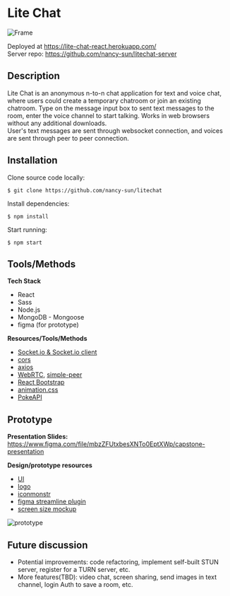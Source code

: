 # Lite Chat

![Frame](https://user-images.githubusercontent.com/99620863/177199682-a2091c25-cc69-46b7-a056-5a2528b1dec7.svg)      
  
Deployed at https://lite-chat-react.herokuapp.com/  
Server repo: https://github.com/nancy-sun/litechat-server
  
## Description
Lite Chat is an anonymous n-to-n chat application for text and voice chat, where users could create a temporary chatroom or join an existing chatroom. Type on the message input box to sent text messages to the room, enter the voice channel to start talking. Works in web browsers without any additional downloads.  
User's text messages are sent through websocket connection, and voices are sent through peer to peer connection. 

## Installation  
Clone source code locally:
```
$ git clone https://github.com/nancy-sun/litechat
```
Install dependencies:
```
$ npm install
```
Start running:
```
$ npm start
```

## Tools/Methods  

**Tech Stack**
* React
* Sass
* Node.js
* MongoDB - Mongoose
* figma (for prototype)

**Resources/Tools/Methods**
* [Socket.io & Socket.io client](https://socket.io/docs/v4/client-api/)
* [cors](https://www.npmjs.com/package/cors)
* [axios](https://axios-http.com/docs/api_intro)
* [WebRTC](https://webrtc.org/getting-started/overview), [simple-peer](https://www.npmjs.com/package/simple-peer)
* [React Bootstrap](https://react-bootstrap.github.io/)
* [animation.css](https://animate.style/)
* [PokeAPI](https://pokeapi.co/)
  
## Prototype  

**Presentation Slides:** https://www.figma.com/file/mbzZFUtxbesXNTo0EptXWp/capstone-presentation

**Design/prototype resources**
* [UI](https://www.figma.com/community/file/818668544591341056)
* [logo](https://www.figma.com/community/file/1088206555564423933)
* [iconmonstr](https://iconmonstr.com/)
* [figma streamline plugin](https://streamline.canny.io/)
* [screen size mockup](https://www.figma.com/community/file/1103958429333309485)
  
![prototype](https://user-images.githubusercontent.com/99620863/177220923-e7ba5244-c4c8-4ee5-99c9-a992e0fc1a87.svg)
  
## Future discussion
* Potential improvements: code refactoring, implement self-built STUN server, register for a TURN server, etc.  
* More features(TBD): video chat, screen sharing, send images in text channel, login Auth to save a room, etc.
